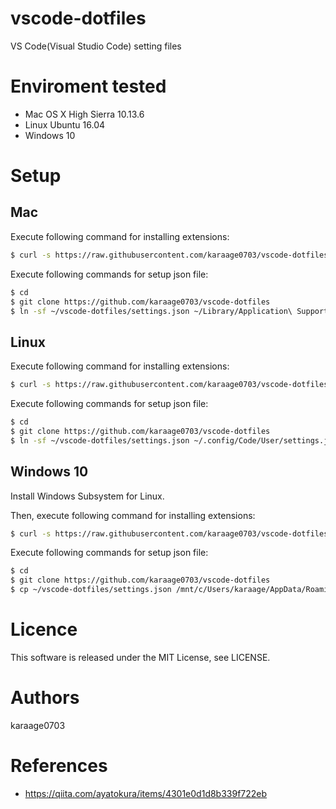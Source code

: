 # vscode-dotfiles
VS Code(Visual Studio Code) setting files

# Enviroment tested
- Mac OS X High Sierra 10.13.6
- Linux Ubuntu 16.04
- Windows 10

# Setup

## Mac
Execute following command for installing extensions:
```sh
$ curl -s https://raw.githubusercontent.com/karaage0703/vscode-dotfiles/master/install-vscode-extensions.sh | /bin/bash
```

Execute following commands for setup json file:
```sh
$ cd
$ git clone https://github.com/karaage0703/vscode-dotfiles
$ ln -sf ~/vscode-dotfiles/settings.json ~/Library/Application\ Support/Code/User/settings.json
```

## Linux
Execute following command for installing extensions:
```sh
$ curl -s https://raw.githubusercontent.com/karaage0703/vscode-dotfiles/master/install-vscode-extensions.sh | /bin/bash
```

Execute following commands for setup json file:
```sh
$ cd
$ git clone https://github.com/karaage0703/vscode-dotfiles
$ ln -sf ~/vscode-dotfiles/settings.json ~/.config/Code/User/settings.json
```

## Windows 10
Install Windows Subsystem for Linux.

Then, execute following command for installing extensions:
```sh
$ curl -s https://raw.githubusercontent.com/karaage0703/vscode-dotfiles/master/install-vscode-extensions.sh | /bin/bash
```


Execute following commands for setup json file:
```sh
$ cd
$ git clone https://github.com/karaage0703/vscode-dotfiles
$ cp ~/vscode-dotfiles/settings.json /mnt/c/Users/karaage/AppData/Roaming/Code/User/settings.json
```

# Licence
This software is released under the MIT License, see LICENSE.

# Authors
karaage0703

# References
- https://qiita.com/ayatokura/items/4301e0d1d8b339f722eb
